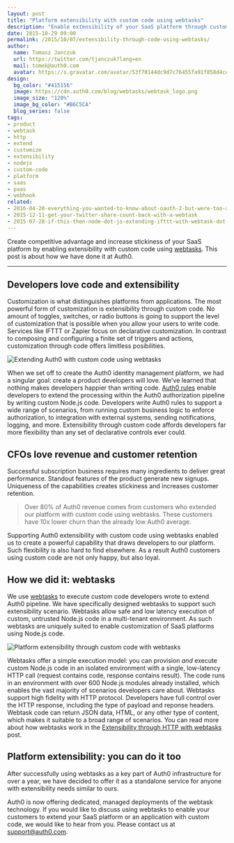 ```yaml
---
layout: post
title: "Platform extensibility with custom code using webtasks"
description: "Enable extensibility of your SaaS platform through custom code using webtasks. Developers will love you, and so will your CFO."
date: 2015-10-29 09:00
permalink: /2015/10/07/extensibility-through-code-using-webtasks/
author:
  name: Tomasz Janczuk
  url: https://twitter.com/tjanczuk?lang=en
  mail: tomek@auth0.com
  avatar: https://s.gravatar.com/avatar/53f70144dc9d7c76455fa91f858d4cec?s=200
design:
  bg_color: "#415156"
  image: https://cdn.auth0.com/blog/webtasks/webtask_logo.png
  image_size: "120%"
  image_bg_color: "#B6C5CA"
  blog_series: false
tags:
- product
- webtask
- http
- extend
- customize
- extensibility
- nodejs
- custom-code
- platform
- saas
- paas
- webhook
related:
- 2016-04-20-everything-you-wanted-to-know-about-oauth-2-but-were-too-afraid-to-ask
- 2015-12-11-get-your-twitter-share-count-back-with-a-webtask
- 2015-07-28-if-this-then-node-dot-js-extending-ifttt-with-webtask-dot-io
---
```


Create competitive advantage and increase stickiness of your SaaS platform by enabling extensibility with custom code using [webtasks](https://webtask.io). This post is about how we have done it at Auth0.

-----

## Developers love code and extensibility

Customization is what distinguishes platforms from applications. The most powerful form of customization is extensibility through custom code. No amount of toggles, switches, or radio buttons is going to support the level of customization that is possible when you allow your users to write code. Services like IFTTT or Zapier focus on declarative customization. In contrast to composing and configuring a finite set of triggers and actions, customization through code offers limitless posibilities.

![Extending Auth0 with custom code using webtasks](https://cdn.auth0.com/blog/webtasks/auth0-rule-editor.png)

When we set off to create the Auth0 identity management platform, we had a singular goal: create a product developers will love. We've learned that nothing makes developers happier than writing code. [Auth0 rules](https://auth0.com/docs/rules) enable developers to extend the processing within the Auth0 authorization pipeline by writing custom Node.js code. Developers write Auth0 rules to support a wide range of scenarios, from running custom business logic to enforce authorization, to integration with external systems, sending notifications, logging, and more. Extensibility through custom code affords developers far more flexibility than any set of declarative controls ever could.  

## CFOs love revenue and customer retention

Successful subscription business requires many ingredients to deliver great performance. Standout features of the product generate new signups. Uniqueness of the capabilities creates stickiness and increases customer retention.

> Over 80% of Auth0 revenue comes from customers who extended our platform with custom code using webtasks. These customers have 10x lower churn than the already low Auth0 average.

Supporting Auth0 extensibility with custom code using webtasks enabled us to create a powerful capability that draws developers to our platform. Such flexibility is also hard to find elsewhere. As a result Auth0 customers using custom code are not only happy, but also loyal.

## How we did it: webtasks

We use [webtasks](https://webtask.io) to execute custom code developers wrote to extend Auth0 pipeline. We have specifically designed webtasks to support such extensibility scenario. Webtasks allow safe and low latency execution of custom, untrusted Node.js code in a multi-tenant environment. As such webtasks are uniquely suited to enable customization of SaaS platforms using Node.js code.

![Platform extensibility through custom code with webtasks](https://cdn.auth0.com/blog/webtasks/webtask-extensibility-1.png)  

Webtasks offer a simple execution model: you can provision *and* execute custom Node.js code in an isolated environment with a single, low-latency HTTP call (request contains code, response contains result). The code runs in an environment with over 600 Node.js modules already installed, which enables the vast majority of scenarios developers care about. Webtasks support high fidelity with HTTP protocol. Developers have full control over the HTTP response, including the type of payload and reponse headers. Webtask code can return JSON data, HTML, or any other type of content, which makes it suitable to a broad range of scenarios. You can read more about how webtasks work in the [Extensibility through HTTP with webtasks](http://tomasz.janczuk.org/2015/07/extensibility-through-http-with-webtasks.html) post.

## Platform extensibility: you can do it too

After successfully using webtasks as a key part of Auth0 infrastructure for over a year, we have decided to offer it as a standalone service for anyone with extensibility needs similar to ours.

Auth0 is now offering dedicated, managed deployments of the webtask technology. If you would like to discuss using webtasks to enable your customers to extend your SaaS platform or an application with custom code, we would like to hear from you. Please contact us at [support@auth0.com](mailto:support@auth0.com).
